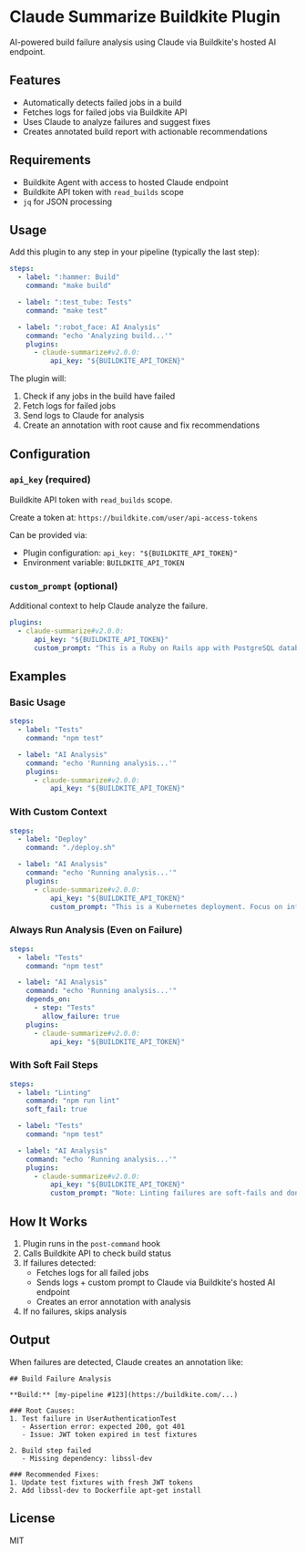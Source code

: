 # Claude Summarize Buildkite Plugin

AI-powered build failure analysis using Claude via Buildkite's hosted AI endpoint.

## Features

- Automatically detects failed jobs in a build
- Fetches logs for failed jobs via Buildkite API
- Uses Claude to analyze failures and suggest fixes
- Creates annotated build report with actionable recommendations

## Requirements

- Buildkite Agent with access to hosted Claude endpoint
- Buildkite API token with `read_builds` scope
- `jq` for JSON processing

## Usage

Add this plugin to any step in your pipeline (typically the last step):

```yaml
steps:
  - label: ":hammer: Build"
    command: "make build"

  - label: ":test_tube: Tests"
    command: "make test"

  - label: ":robot_face: AI Analysis"
    command: "echo 'Analyzing build...'"
    plugins:
      - claude-summarize#v2.0.0:
          api_key: "${BUILDKITE_API_TOKEN}"
```

The plugin will:
1. Check if any jobs in the build have failed
2. Fetch logs for failed jobs
3. Send logs to Claude for analysis
4. Create an annotation with root cause and fix recommendations

## Configuration

### `api_key` (required)

Buildkite API token with `read_builds` scope.

Create a token at: `https://buildkite.com/user/api-access-tokens`

Can be provided via:
- Plugin configuration: `api_key: "${BUILDKITE_API_TOKEN}"`
- Environment variable: `BUILDKITE_API_TOKEN`

### `custom_prompt` (optional)

Additional context to help Claude analyze the failure.

```yaml
plugins:
  - claude-summarize#v2.0.0:
      api_key: "${BUILDKITE_API_TOKEN}"
      custom_prompt: "This is a Ruby on Rails app with PostgreSQL database"
```

## Examples

### Basic Usage

```yaml
steps:
  - label: "Tests"
    command: "npm test"

  - label: "AI Analysis"
    command: "echo 'Running analysis...'"
    plugins:
      - claude-summarize#v2.0.0:
          api_key: "${BUILDKITE_API_TOKEN}"
```

### With Custom Context

```yaml
steps:
  - label: "Deploy"
    command: "./deploy.sh"

  - label: "AI Analysis"
    command: "echo 'Running analysis...'"
    plugins:
      - claude-summarize#v2.0.0:
          api_key: "${BUILDKITE_API_TOKEN}"
          custom_prompt: "This is a Kubernetes deployment. Focus on infrastructure and networking issues."
```

### Always Run Analysis (Even on Failure)

```yaml
steps:
  - label: "Tests"
    command: "npm test"

  - label: "AI Analysis"
    command: "echo 'Running analysis...'"
    depends_on:
      - step: "Tests"
        allow_failure: true
    plugins:
      - claude-summarize#v2.0.0:
          api_key: "${BUILDKITE_API_TOKEN}"
```

### With Soft Fail Steps

```yaml
steps:
  - label: "Linting"
    command: "npm run lint"
    soft_fail: true

  - label: "Tests"
    command: "npm test"

  - label: "AI Analysis"
    command: "echo 'Running analysis...'"
    plugins:
      - claude-summarize#v2.0.0:
          api_key: "${BUILDKITE_API_TOKEN}"
          custom_prompt: "Note: Linting failures are soft-fails and don't block the build"
```

## How It Works

1. Plugin runs in the `post-command` hook
2. Calls Buildkite API to check build status
3. If failures detected:
   - Fetches logs for all failed jobs
   - Sends logs + custom prompt to Claude via Buildkite's hosted AI endpoint
   - Creates an error annotation with analysis
4. If no failures, skips analysis

## Output

When failures are detected, Claude creates an annotation like:

```
## Build Failure Analysis

**Build:** [my-pipeline #123](https://buildkite.com/...)

### Root Causes:
1. Test failure in UserAuthenticationTest
   - Assertion error: expected 200, got 401
   - Issue: JWT token expired in test fixtures

2. Build step failed
   - Missing dependency: libssl-dev

### Recommended Fixes:
1. Update test fixtures with fresh JWT tokens
2. Add libssl-dev to Dockerfile apt-get install
```

## License

MIT
